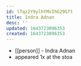 ```yaml
---
id: lTqz2Y9ylhYMvIhG29Gft
title: Indra Adnan
desc: ''
updated: 1643723096353
created: 1643723096353
---
```



- [[person]] - Indra Adnan
- appeared 1x at the stoa
